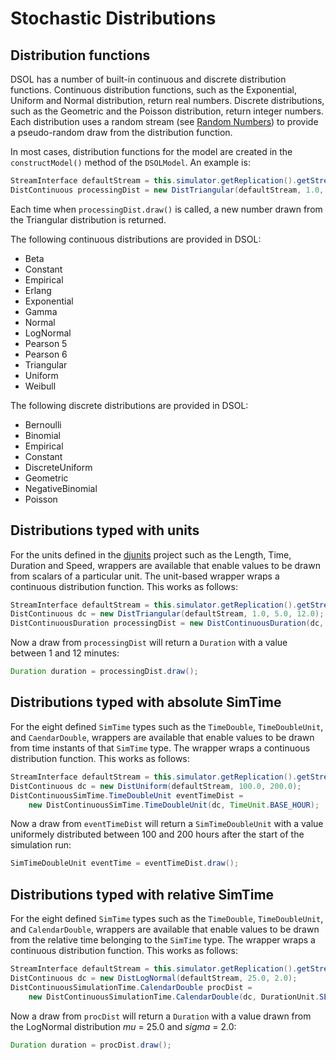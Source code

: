 # Stochastic Distributions

## Distribution functions

DSOL has a number of built-in continuous and discrete distribution functions. Continuous distribution functions, such as the Exponential, Uniform and Normal distribution, return real numbers. Discrete distributions, such as the Geometric and the Poisson distribution, return integer numbers. Each distribution uses a random stream (see [Random Numbers](../random-numbers)) to provide a pseudo-random draw from the distribution function. 

In most cases, distribution functions for the model are created in the `constructModel()` method of the `DSOLModel`. An example is:

```java
StreamInterface defaultStream = this.simulator.getReplication().getStream("default");
DistContinuous processingDist = new DistTriangular(defaultStream, 1.0, 5.0, 12.0);
```

Each time when `processingDist.draw()` is called, a new number drawn from the Triangular distribution is returned. 

The following continuous distributions are provided in DSOL:

* Beta 
* Constant 
* Empirical
* Erlang 
* Exponential 
* Gamma 
* Normal 
* LogNormal 
* Pearson 5 
* Pearson 6
* Triangular
* Uniform
* Weibull

The following discrete distributions are provided in DSOL:

* Bernoulli
* Binomial
* Empirical
* Constant
* DiscreteUniform
* Geometric
* NegativeBinomial
* Poisson


## Distributions typed with units

For the units defined in the [djunits](https://djunits.org) project such as the Length, Time, Duration and Speed, wrappers are available that enable values to be drawn from scalars of a particular unit. The unit-based wrapper wraps a continuous distribution function. This works as follows:

```java
StreamInterface defaultStream = this.simulator.getReplication().getStream("default");
DistContinuous dc = new DistTriangular(defaultStream, 1.0, 5.0, 12.0);
DistContinuousDuration processingDist = new DistContinuousDuration(dc, DurationUnit.MINUTE);
```

Now a draw from `processingDist` will return a `Duration` with a value between 1 and 12 minutes:

```java
Duration duration = processingDist.draw();
```


## Distributions typed with absolute SimTime

For the eight defined `SimTime` types such as the `TimeDouble`, `TimeDoubleUnit`, and `CaendarDouble`, wrappers are available that enable values to be drawn from time instants of that `SimTime` type. The wrapper wraps a continuous distribution function. This works as follows:

```java
StreamInterface defaultStream = this.simulator.getReplication().getStream("default");
DistContinuous dc = new DistUniform(defaultStream, 100.0, 200.0);
DistContinuousSimTime.TimeDoubleUnit eventTimeDist = 
    new DistContinuousSimTime.TimeDoubleUnit(dc, TimeUnit.BASE_HOUR);
```

Now a draw from `eventTimeDist` will return a `SimTimeDoubleUnit` with a value uniformely distributed between 100 and 200 hours after the start of the simulation run:

```java
SimTimeDoubleUnit eventTime = eventTimeDist.draw();
```


## Distributions typed with relative SimTime

For the eight defined `SimTime` types such as the `TimeDouble`, `TimeDoubleUnit`, and `CalendarDouble`, wrappers are available that enable values to be drawn from the relative time belonging to the `SimTime` type. The wrapper wraps a continuous distribution function. This works as follows:

```java
StreamInterface defaultStream = this.simulator.getReplication().getStream("default");
DistContinuous dc = new DistLogNormal(defaultStream, 25.0, 2.0);
DistContinuousSimulationTime.CalendarDouble procDist = 
    new DistContinuousSimulationTime.CalendarDouble(dc, DurationUnit.SECOND);
```

Now a draw from `procDist` will return a `Duration` with a value drawn from the LogNormal distribution _mu_ = 25.0 and _sigma_ = 2.0:

```java
Duration duration = procDist.draw();
```


